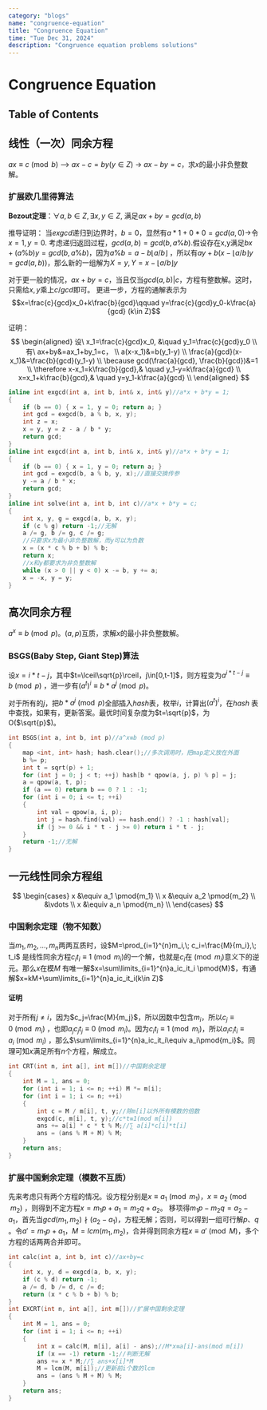 ```yaml
---
category: "blogs"
name: "congruence-equation"
title: "Congruence Equation"
time: "Tue Dec 31, 2024"
description: "Congruence equation problems solutions"
---
```


# Congruence Equation

## Table of Contents

## 线性（一次）同余方程

$ax\equiv c \pmod b$ --> $ax-c=by(y\in Z)$ -> $ax-by=c$，求$x$的最小非负整数解。

### 扩展欧几里得算法

**Bezout定理**：$\forall a, b\in Z,\exists x, y\in Z$, 满足$ax+by=gcd(a,b)$

推导证明：
当$exgcd$递归到边界时，$b=0$，显然有$a*1+0*0=gcd(a,0)$->令$x=1,y=0$.
考虑递归返回过程，$gcd(a,b)=gcd(b,a\%b)$.假设存在x,y满足$bx+(a\%b)y=gcd(b,a\%b)$，因为$a\%b=a-b\lfloor a/b\rfloor$
，所以有$ay+b(x-\lfloor a/b\rfloor y = gcd(a, b))$，那么新的一组解为$X=y, Y=x-\lfloor a/b\rfloor y$

对于更一般的情况，$ax+by=c$，当且仅当$gcd(a,b)|c$，方程有整数解。这时，只需给$x,y$乘上$c/gcd$即可。
更进一步，方程的通解表示为
$$x=\frac{c}{gcd}x_0+k\frac{b}{gcd}\qquad y=\frac{c}{gcd}y_0-k\frac{a}{gcd} (k\in Z)$$

证明：
$$
\begin{aligned}
设\ x_1=\frac{c}{gcd}x_0, &\quad y_1=\frac{c}{gcd}y_0 \\
有\ ax+by&=ax_1+by_1=c， \\
a(x-x_1)&=b(y_1-y)  \\
\frac{a}{gcd}(x-x_1)&=\frac{b}{gcd}(y_1-y)  \\
\because gcd(\frac{a}{gcd}, \frac{b}{gcd})&=1 \\
\therefore x-x_1=k\frac{b}{gcd},& \quad y_1-y=k\frac{a}{gcd} \\
x=x_1+k\frac{b}{gcd},& \quad y=y_1-k\frac{a}{gcd} \\  
\end{aligned}
$$

```cpp
inline int exgcd(int a, int b, int& x, int& y)//a*x + b*y = 1;
{
    if (b == 0) { x = 1, y = 0; return a; }
    int gcd = exgcd(b, a % b, x, y);
    int z = x;
    x = y, y = z - a / b * y;
    return gcd;
}
inline int exgcd(int a, int b, int& x, int& y)//a*x + b*y = 1;
{
    if (b == 0) { x = 1, y = 0; return a; }
    int gcd = exgcd(b, a % b, y, x);//直接交换传参
    y -= a / b * x;
    return gcd;
}
inline int solve(int a, int b, int c)//a*x + b*y = c;
{
    int x, y, g = exgcd(a, b, x, y);
    if (c % g) return -1;//无解
    a /= g, b /= g, c /= g;
    //只要求x为最小非负整数解，而y可以为负数
    x = (x * c % b + b) % b;
    return x;
    //x和y都要求为非负整数解
    while (x > 0 || y < 0) x -= b, y += a;
    x = -x, y = y;
}
```

## 高次同余方程

$a^x\equiv b \pmod p$。$(a, p)$互质，求解$x$的最小非负整数解。

### BSGS(Baby Step, Giant Step)算法

设$x=i*t-j$，其中$t=\lceil\sqrt{p}\rceil，j\in[0,t-1]$，则方程变为$a^{i*t-j}\equiv b\pmod{p}$
，进一步有$(a^t)^i \equiv b*a^j \pmod p$。

对于所有的$j$，把$b*a^{j}\pmod p$全部插入$hash$表，枚举$i$，计算出$(a^t)^i$，在$hash$
表中查找，如果有，更新答案。最优时间复杂度为$t=\sqrt{p}$，为O($\sqrt{p}$)。

```cpp
int BSGS(int a, int b, int p)//a^x≡b (mod p)
{
    map <int, int> hash; hash.clear();//多次调用时，把map定义放在外面
    b %= p;
    int t = sqrt(p) + 1;
    for (int j = 0; j < t; ++j) hash[b * qpow(a, j, p) % p] = j;
    a = qpow(a, t, p);
    if (a == 0) return b == 0 ? 1 : -1;
    for (int i = 0; i <= t; ++i)
    {
        int val = qpow(a, i, p);
        int j = hash.find(val) == hash.end() ? -1 : hash[val];
        if (j >= 0 && i * t - j >= 0) return i * t - j;
    }
    return -1;//无解
}
```

## 一元线性同余方程组

$$
\begin{cases}
x &\equiv a_1 \pmod{m_1} \\
x &\equiv a_2 \pmod{m_2} \\
&\vdots \\
x &\equiv a_n \pmod{m_n} \\
\end{cases}
$$

### 中国剩余定理（物不知数）

当$m_1,m_2,\dots,m_n$两两互质时，设$M=\prod_{i=1}^{n}m_i,\; c_i=\frac{M}{m_i},\; t_i$
是线性同余方程$c_it_i\equiv1\pmod{m_i}$的一个解，也就是$c_i$在$\pmod{m_i}$意义下的逆元。那么$x$在模$M$
有唯一解$x=\sum\limits_{i=1}^{n}a_ic_it_i \pmod{M}$，有通解$x=kM+\sum\limits_{i=1}^{n}a_ic_it_i(k\in Z)$

#### 证明

对于所有$j\ne i$，因为$c_j=\frac{M}{m_j}$，所以因数中包含$m_i$，所以$c_j\equiv 0\pmod{m_i}$
，也即$a_jc_jt_j\equiv 0\pmod{m_i}$。因为$c_it_i\equiv1\pmod{m_i}$，所以$a_ic_it_i\equiv a_i\pmod{m_i}$
，那么$\sum\limits_{i=1}^{n}a_ic_it_i\equiv a_i\pmod{m_i}$。同理可知$x$满足所有$n$个方程，解成立。

```cpp
int CRT(int n, int a[], int m[])//中国剩余定理
{
    int M = 1, ans = 0;
    for (int i = 1; i <= n; ++i) M *= m[i];
    for (int i = 1; i <= n; ++i)
    {
        int c = M / m[i], t, y;//除m[i]以外所有模数的倍数
        exgcd(c, m[i], t, y);//c*t≡1(mod m[i])
        ans += a[i] * c * t % M;//∑ a[i]*c[i]*t[i]
        ans = (ans % M + M) % M;
    }
    return ans;
}
```

### 扩展中国剩余定理（模数不互质）

先来考虑只有两个方程的情况。设方程分别是$x\equiv a_1\pmod{m_1}，x\equiv a_2\pmod{m_2}$
，则得到不定方程$x=m_1p+a_1=m_2q+a_2$。
移项得$m_1p-m_2q=a_2-a_1$，首先当$gcd(m_1, m_2) \nmid (a_2-a_1)$，方程无解；否则，可以得到一组可行解$p、q$
。令$a'=m_1p+a_1，M=lcm(m_1,m_2)$，合并得到同余方程$x\equiv a'\pmod{M}$，多个方程的话两两合并即可。

```cpp
int calc(int a, int b, int c)//ax+by=c
{
    int x, y, d = exgcd(a, b, x, y);
    if (c % d) return -1;
    a /= d, b /= d, c /= d;
    return (x * c % b + b) % b;
}
int EXCRT(int n, int a[], int m[])//扩展中国剩余定理
{
    int M = 1, ans = 0;
    for (int i = 1; i <= n; ++i)
    {
        int x = calc(M, m[i], a[i] - ans);//M*x≡a[i]-ans(mod m[i])
        if (x == -1) return -1;//判断无解
        ans += x * M;//∑ ans+x[i]*M
        M = lcm(M, m[i]);//更新前i个数的lcm
        ans = (ans % M + M) % M;
    }
    return ans;
}
```